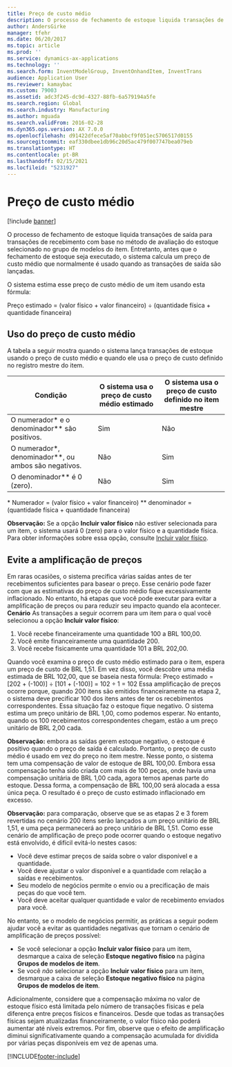 ```yaml
---
title: Preço de custo médio
description: O processo de fechamento de estoque liquida transações de saída para transações de recebimento com base no método de avaliação do estoque selecionado no grupo de modelos do item. Entretanto, antes que o fechamento de estoque seja executado, o sistema calcula um preço de custo médio que normalmente é usado quando as transações de saída são lançadas.
author: AndersGirke
manager: tfehr
ms.date: 06/20/2017
ms.topic: article
ms.prod: ''
ms.service: dynamics-ax-applications
ms.technology: ''
ms.search.form: InventModelGroup, InventOnhandItem, InventTrans
audience: Application User
ms.reviewer: kamaybac
ms.custom: 79003
ms.assetid: adc3f245-dc9d-4327-88fb-6a579194a5fe
ms.search.region: Global
ms.search.industry: Manufacturing
ms.author: mguada
ms.search.validFrom: 2016-02-28
ms.dyn365.ops.version: AX 7.0.0
ms.openlocfilehash: d91422dfece5af70abbcf9f051ec5706517d0155
ms.sourcegitcommit: eaf330dbee1db96c20d5ac479f007747bea079eb
ms.translationtype: HT
ms.contentlocale: pt-BR
ms.lasthandoff: 02/15/2021
ms.locfileid: "5231927"
---
```

# <a name="running-average-cost-price"></a>Preço de custo médio

[!include [banner](../includes/banner.md)]

O processo de fechamento de estoque liquida transações de saída para transações de recebimento com base no método de avaliação do estoque selecionado no grupo de modelos do item. Entretanto, antes que o fechamento de estoque seja executado, o sistema calcula um preço de custo médio que normalmente é usado quando as transações de saída são lançadas.

O sistema estima esse preço de custo médio de um item usando esta fórmula: 

Preço estimado = (valor físico + valor financeiro) ÷ (quantidade física + quantidade financeira)

## <a name="using-the-running-average-cost-price"></a>Uso do preço de custo médio
A tabela a seguir mostra quando o sistema lança transações de estoque usando o preço de custo médio e quando ele usa o preço de custo definido no registro mestre do item.

| Condição                                               | O sistema usa o preço de custo médio estimado | O sistema usa o preço de custo definido no item mestre |
|---------------------------------------------------------|----------------------------------------------------------|-------------------------------------------------------------------|
| O numerador\* e o denominador\*\* são positivos.  | Sim                                                      | Não                                                                |
| O numerador\*, denominador\*\*, ou ambos são negativos. | Não                                                       | Sim                                                               |
| O denominador\*\* é 0 (zero).                        | Não                                                       | Sim                                                               |

\* Numerador = (valor físico + valor financeiro) \*\* denominador = (quantidade física + quantidade financeira) 

**Observação:** Se a opção **Incluir valor físico** não estiver selecionada para um item, o sistema usará 0 (zero) para o valor físico e a quantidade física. Para obter informações sobre essa opção, consulte [Incluir valor físico](include-physical-value.md).

## <a name="avoiding-pricing-amplification"></a>Evite a amplificação de preços
Em raras ocasiões, o sistema precifica várias saídas antes de ter recebimentos suficientes para basear o preço. Esse cenário pode fazer com que as estimativas do preço de custo médio fique excessivamente inflacionado. No entanto, há etapas que você pode executar para evitar a amplificação de preços ou para reduzir seu impacto quando ela acontecer. **Cenário** As transações a seguir ocorrem para um item para o qual você selecionou a opção **Incluir valor físico**:

1.  Você recebe financeiramente uma quantidade 100 a BRL 100,00.
2.  Você emite financeiramente uma quantidade 200.
3.  Você recebe fisicamente uma quantidade 101 a BRL 202,00.

Quando você examina o preço de custo médio estimado para o item, espera um preço de custo de BRL 1,51. Em vez disso, você descobre uma média estimada de BRL 102,00, que se baseia nesta fórmula: Preço estimado = \[202 + (-100)\] ÷ \[101 + (-100)\] = 102 ÷ 1 = 102 Essa amplificação de preços ocorre porque, quando 200 itens são emitidos financeiramente na etapa 2, o sistema deve precificar 100 dos itens antes de ter os recebimentos correspondentes. Essa situação faz o estoque fique negativo. O sistema estima um preço unitário de BRL 1,00, como podemos esperar. No entanto, quando os 100 recebimentos correspondentes chegam, estão a um preço unitário de BRL 2,00 cada. 

**Observação:** embora as saídas gerem estoque negativo, o estoque é positivo quando o preço de saída é calculado. Portanto, o preço de custo médio é usado em vez do preço no item mestre. Nesse ponto, o sistema tem uma compensação de valor de estoque de BRL 100,00. Embora essa compensação tenha sido criada com mais de 100 peças, onde havia uma compensação unitária de BRL 1,00 cada, agora temos apenas parte do estoque. Dessa forma, a compensação de BRL 100,00 será alocada a essa única peça. O resultado é o preço de custo estimado inflacionado em excesso. 

**Observação:** para comparação, observe que se as etapas 2 e 3 forem revertidas no cenário 200 itens serão lançados a um preço unitário de BRL 1,51, e uma peça permanecerá ao preço unitário de BRL 1,51. Como esse cenário de amplificação de preço pode ocorrer quando o estoque negativo está envolvido, é difícil evitá-lo nestes casos:

-   Você deve estimar preços de saída sobre o valor disponível e a quantidade.
-   Você deve ajustar o valor disponível e a quantidade com relação a saídas e recebimentos.
-   Seu modelo de negócios permite o envio ou a precificação de mais peças do que você tem.
-   Você deve aceitar qualquer quantidade e valor de recebimento enviados para você.

No entanto, se o modelo de negócios permitir, as práticas a seguir podem ajudar você a evitar as quantidades negativas que tornam o cenário de amplificação de preços possível:

-   Se você selecionar a opção **Incluir valor físico** para um item, desmarque a caixa de seleção **Estoque negativo físico** na página **Grupos de modelos de item**.
-   Se você *não* selecionar a opção **Incluir valor físico** para um item, desmarque a caixa de seleção **Estoque negativo físico** na página **Grupos de modelos de item**.

Adicionalmente, considere que a compensação máxima no valor de estoque físico está limitada pelo número de transações físicas e pela diferença entre preços físicos e financeiros. Desde que todas as transações físicas sejam atualizadas financeiramente, o valor físico não poderá aumentar até níveis extremos. Por fim, observe que o efeito de amplificação diminui significativamente quando a compensação acumulada for dividida por várias peças disponíveis em vez de apenas uma.





[!INCLUDE[footer-include](../../includes/footer-banner.md)]